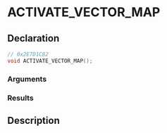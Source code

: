 # ACTIVATE_VECTOR_MAP

## Declaration
```cpp
// 0x2E7D1C82
void ACTIVATE_VECTOR_MAP();
```

### Arguments

### Results

## Description
